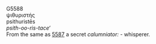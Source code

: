 <body>
  <p>G5588<br>  ψιθυριστής  <br> psithuristēs  <br><i>psith-oo-ris-tace‘ </i><br>From the same as <a href="g5587.htm">5587</a>  a secret <i>calumniator:</i> - whisperer.<br></p>
 </body>